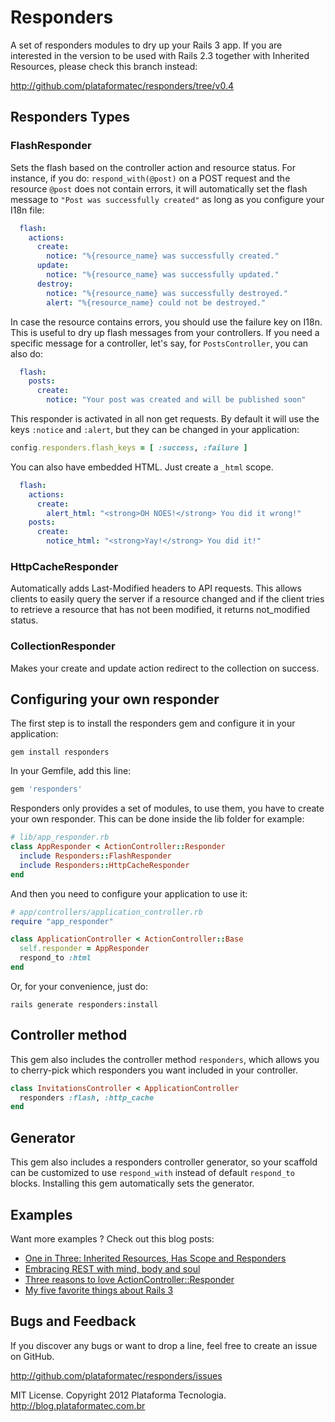 # Responders

A set of responders modules to dry up your Rails 3 app. If you are interested in the version
to be used with Rails 2.3 together with Inherited Resources, please check this branch instead:

http://github.com/plataformatec/responders/tree/v0.4

## Responders Types

### FlashResponder

Sets the flash based on the controller action and resource status.
For instance, if you do: `respond_with(@post)` on a POST request and the resource `@post`
does not contain errors, it will automatically set the flash message to
`"Post was successfully created"` as long as you configure your I18n file:

```yaml
  flash:
    actions:
      create:
        notice: "%{resource_name} was successfully created."
      update:
        notice: "%{resource_name} was successfully updated."
      destroy:
        notice: "%{resource_name} was successfully destroyed."
        alert: "%{resource_name} could not be destroyed."
```

In case the resource contains errors, you should use the failure key on I18n. This is
useful to dry up flash messages from your controllers. If you need a specific message
for a controller, let's say, for `PostsController`, you can also do:

```yaml
  flash:
    posts:
      create:
        notice: "Your post was created and will be published soon"
```

This responder is activated in all non get requests. By default it will use the keys
`:notice` and `:alert`, but they can be changed in your application:

```ruby
config.responders.flash_keys = [ :success, :failure ]
```

You can also have embedded HTML. Just create a `_html` scope.

```yaml
  flash:
    actions:
      create:
        alert_html: "<strong>OH NOES!</strong> You did it wrong!"
    posts:
      create:
        notice_html: "<strong>Yay!</strong> You did it!"
```

### HttpCacheResponder

Automatically adds Last-Modified headers to API requests. This
allows clients to easily query the server if a resource changed and if the client tries
to retrieve a resource that has not been modified, it returns not_modified status.

### CollectionResponder

Makes your create and update action redirect to the collection on success.

## Configuring your own responder

The first step is to install the responders gem and configure it in your application:

```console
gem install responders
```

In your Gemfile, add this line:

```ruby
gem 'responders'
```

Responders only provides a set of modules, to use them, you have to create your own
responder. This can be done inside the lib folder for example:

```ruby
# lib/app_responder.rb
class AppResponder < ActionController::Responder
  include Responders::FlashResponder
  include Responders::HttpCacheResponder
end
```

And then you need to configure your application to use it:

```ruby
# app/controllers/application_controller.rb
require "app_responder"

class ApplicationController < ActionController::Base
  self.responder = AppResponder
  respond_to :html
end
```

Or, for your convenience, just do:

```console
rails generate responders:install
```

## Controller method

This gem also includes the controller method `responders`, which allows you to cherry-pick which
responders you want included in your controller.

```ruby
class InvitationsController < ApplicationController
  responders :flash, :http_cache
end
```

## Generator

This gem also includes a responders controller generator, so your scaffold can be customized
to use `respond_with` instead of default `respond_to` blocks. Installing this gem automatically
sets the generator.

## Examples

Want more examples ? Check out this blog posts:

* [One in Three: Inherited Resources, Has Scope and Responders](http://blog.plataformatec.com.br/2009/12/one-in-three-inherited-resources-has-scope-and-responders/)
* [Embracing REST with mind, body and soul](http://blog.plataformatec.com.br/2009/08/embracing-rest-with-mind-body-and-soul/)
* [Three reasons to love ActionController::Responder](http://weblog.rubyonrails.org/2009/8/31/three-reasons-love-responder/)
* [My five favorite things about Rails 3](http://www.engineyard.com/blog/2009/my-five-favorite-things-about-rails-3/)

## Bugs and Feedback

If you discover any bugs or want to drop a line, feel free to create an issue on GitHub.

http://github.com/plataformatec/responders/issues

MIT License. Copyright 2012 Plataforma Tecnologia. http://blog.plataformatec.com.br
